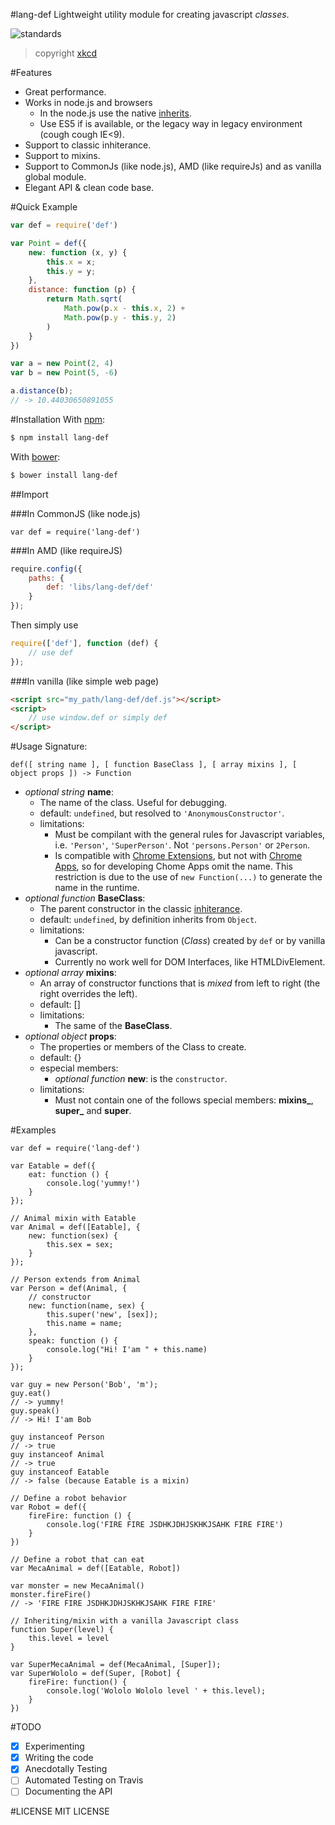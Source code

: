 
#lang-def
Lightweight utility module for creating javascript *classes*.

![standards](http://imgs.xkcd.com/comics/standards.png)
> copyright [xkcd](http://xkcd.com/927/)

#Features
- Great performance.
- Works in node.js and browsers
  - In the node.js use the native [inherits](http://nodejs.org/docs/latest/api/util.html#util_util_inherits_constructor_superconstructor).
  - Use ES5 if is available, or the legacy way in legacy environment (cough cough IE<9).
- Support to classic inhiterance.
- Support to mixins.
- Support to CommonJs (like node.js), AMD (like requireJs) and as vanilla global module.
- Elegant API & clean code base.

#Quick Example
```javascript
var def = require('def')

var Point = def({
	new: function (x, y) {
		this.x = x;
		this.y = y;
	},
	distance: function (p) {
		return Math.sqrt(
			Math.pow(p.x - this.x, 2) +
			Math.pow(p.y - this.y, 2)
		)
	}
})

var a = new Point(2, 4)
var b = new Point(5, -6)

a.distance(b);
// -> 10.44030650891055
```

#Installation
With [npm][]:
```sh
$ npm install lang-def
```
With [bower][]:
```sh
$ bower install lang-def
```
##Import

###In CommonJS (like node.js)
```node
var def = require('lang-def')
```
###In AMD (like requireJS)
```javascript
require.config({
    paths: {
        def: 'libs/lang-def/def'
    }
});
```
Then simply use
```javascript
require(['def'], function (def) {
	// use def
});
```
###In vanilla (like simple web page)
```html
<script src="my_path/lang-def/def.js"></script>
<script>
	// use window.def or simply def
</script>
```
#Usage
Signature:
```node
def([ string name ], [ function BaseClass ], [ array mixins ], [ object props ]) -> Function
```
- *optional string* **name**:
	- The name of the class. Useful for debugging.
	- default: `undefined`, but resolved to `'AnonymousConstructor'`.
	- limitations:
		- Must be compilant with the general rules for Javascript variables,
		i.e. `'Person'`, `'SuperPerson'`. Not `'persons.Person'` or `2Person`.
		- Is compatible with [Chrome Extensions](https://developer.chrome.com/extensions/contentSecurityPolicy#relaxing-eval),
		but not with [Chrome Apps](https://developer.chrome.com/apps/contentSecurityPolicy#what), so for developing Chome Apps omit the name. This restriction is due to the use of `new Function(...)` to generate the name
		in the runtime.
- *optional function* **BaseClass**:
	- The parent constructor in the classic [inhiterance](https://developer.mozilla.org/en-US/docs/Web/JavaScript/Guide/Inheritance_and_the_prototype_chain).
	- default: `undefined`, by definition inherits from `Object`.
	- limitations:
		- Can be a constructor function (*Class*) created by `def` or by vanilla javascript.
		- Currently no work well for DOM Interfaces, like HTMLDivElement.
- *optional array* **mixins**:
	- An array of constructor functions that is *mixed* from left to right (the right overrides the left).
	- default: []
	- limitations:
		- The same of the **BaseClass**.
- *optional object* **props**:
	- The properties or members of the Class to create.
	- default: {}
	- especial members:
		- *optional function* **new**: is the `constructor`.
	- limitations:
		- Must not contain one of the follows special members: **mixins_**, **super_** and **super**.

#Examples
```node
var def = require('lang-def')

var Eatable = def({
	eat: function () {
		console.log('yummy!')
	}
});

// Animal mixin with Eatable
var Animal = def([Eatable], {
	new: function(sex) {
		this.sex = sex;
	}
});

// Person extends from Animal
var Person = def(Animal, {
	// constructor
	new: function(name, sex) {
		this.super('new', [sex]);
		this.name = name;
	},
	speak: function () {
		console.log("Hi! I'am " + this.name)
	}
});

var guy = new Person('Bob', 'm');
guy.eat()
// -> yummy!
guy.speak()
// -> Hi! I'am Bob

guy instanceof Person
// -> true
guy instanceof Animal
// -> true
guy instanceof Eatable
// -> false (because Eatable is a mixin)

// Define a robot behavior
var Robot = def({
	fireFire: function () {
		console.log('FIRE FIRE JSDHKJDHJSKHKJSAHK FIRE FIRE')
	}
})

// Define a robot that can eat
var MecaAnimal = def([Eatable, Robot])

var monster = new MecaAnimal()
monster.fireFire()
// -> 'FIRE FIRE JSDHKJDHJSKHKJSAHK FIRE FIRE'

// Inheriting/mixin with a vanilla Javascript class
function Super(level) {
	this.level = level
}

var SuperMecaAnimal = def(MecaAnimal, [Super]);
var SuperWololo = def(Super, [Robot] {
	fireFire: function() {
		console.log('Wololo Wololo level ' + this.level);
	}
})

```

#TODO
- [x] Experimenting
- [x] Writing the code
- [x] Anecdotally Testing
- [ ] Automated Testing on Travis
- [ ] Documenting the API

#LICENSE
MIT LICENSE

[npm]: http://npmjs.org/
[bower]: http://bower.io/